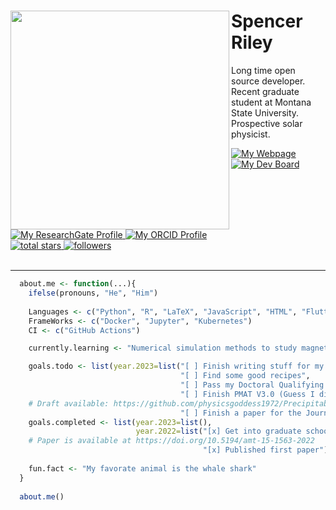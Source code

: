 <div>
<img align='left' src="https://media2.giphy.com/media/3o7TKGMEexYBEhuoGk/giphy.gif" width="350">
<h1>Spencer Riley</h1>
  <p>
    Long time open source developer. Recent graduate student at Montana State University. Prospective solar physicist.
  </p>
  <a href="https://sriley.dev">
    <img title="My Webpage" src="https://img.shields.io/badge/Website-46a2f1.svg?&style=flat-square&logo=Google-Chrome&logoColor=white"/>
 </a>
 <a href="https://board.sriley.dev">
    <img title="My Dev Board" src="https://img.shields.io/badge/Trello-0052CC.svg?&style=flat-square&logo=Trello&logoColor=white"/>
 </a>
 <a href="https://rgate.sriley.dev">       
   <img title="My ResearchGate Profile" src="https://img.shields.io/badge/-ResearchGate-%2300CCBB.svg?&style=flat-square&logo=researchgate&logoColor=white"/>
  </a>
  <a href="https://orcid.org/0000-0001-7949-9163">
    <img title="My ORCID Profile" src="https://img.shields.io/badge/ORCID%20-%23A6CE39.svg?&style=flat-square&logo=orcid&logoColor=white"/>
  </a>
  <br>
   <a href="https://github.com/PharaohCola13?tab=repositories&sort=stargazers">
    <img alt="total stars" title="Total stars on GitHub" src="https://custom-icon-badges.demolab.com/github/stars/PharaohCola13?color=55960c&style=flat-square&labelColor=488207&logo=star"/>
  </a>
  <a href="https://github.com/PharaohCola13?tab=followers">
    <img alt="followers" title="Follow me on Github" src="https://custom-icon-badges.demolab.com/github/followers/PharaohCola13?color=236ad3&labelColor=1155ba&style=flat-square&logo=person-add&logoColor=white"/>
  </a>
</div>
<br>
<hr>
<!-- <img align='right' src="https://github.com/PharaohCola13/PharaohCola13/blob/master/octocat.png?raw=true" width="200"> -->

```R
  about.me <- function(...){
    ifelse(pronouns, "He", "Him")
  
    Languages <- c("Python", "R", "LaTeX", "JavaScript", "HTML", "Flutter", "C", "IDL")
    FrameWorks <- c("Docker", "Jupyter", "Kubernetes")
    CI <- c("GitHub Actions")

    currently.learning <- "Numerical simulation methods to study magnetohydrodynamics."

    goals.todo <- list(year.2023=list("[ ] Finish writing stuff for my blog",
                                      "[ ] Find some good recipes", 
                                      "[ ] Pass my Doctoral Qualifying Exams",
                                      "[ ] Finish PMAT V3.0 (Guess I didn't finish this yet)",
    # Draft available: https://github.com/physicsgoddess1972/Precipitable-Water-Model/blob/paper/paper.pdf
                                      "[ ] Finish a paper for the Journal of Open Source Software"))
    goals.completed <- list(year.2023=list(),
                            year.2022=list("[x] Get into graduate school",
    # Paper is available at https://doi.org/10.5194/amt-15-1563-2022
                                           "[x] Published first paper"))
                                            
    fun.fact <- "My favorate animal is the whale shark"
  }
  
  about.me()
  
```
